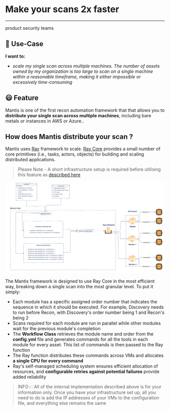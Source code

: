 # Make your scans 2x faster
---

<product-team>product security teams</product-team>

## 🤔 Use-Case
**I want to:**
- *scale my single scan across multiple machines. The number of assets owned by my organization is too large to scan on a single machine within a reasonable timeframe, making it either impossible or excessively time-consuming*


## 😃 Feature
Mantis is one of the first recon automation framework that that allows you to **distribute your single scan across multiple machines**, including bare metals or instances in AWS or Azure.. 


## How does Mantis distribute your scan ? 

Mantis uses [Ray](https://www.ray.io) framework to scale. [Ray Core](https://docs.ray.io/en/latest/ray-core/walkthrough.html) provides a small number of core primitives (i.e., tasks, actors, objects) for building and scaling distributed applications.   

> Please Note - A short infrastructure setup is required before utilising this feature as [described here](/./installation/installation-multiple.md)

<img src="ray.png" class="img-rounded" alt="Mantis">

The Mantis framework is designed to use Ray Core in the most efficient way, breaking down a single scan into the most granular level. To put it simply:

- Each module has a specific assigned order number that indicates the sequence in which it should be executed. For example, Discovery needs to run before Recon, with Discovery's order number being 1 and Recon's being 2
- Scans required for each module are run in parallel while other modules wait for the previous module's completion
- The **Workflow Class** retrieves the module name and order from the **config.yml** file and generates commands for all the tools in each module for every asset. This list of commands is then passed to the Ray function
- The Ray function distributes these commands across VMs and allocates **a single CPU for every command**
- Ray's self-managed scheduling system ensures efficient allocation of resources, and **configurable retries against potential failures** provide added reliability

> INFO💡: All of the internal implementation described above is for your information only. Once you have your infrastructure set up, all you need to do is add the IP addresses of your VMs to the configuration file, and everything else remains the same

